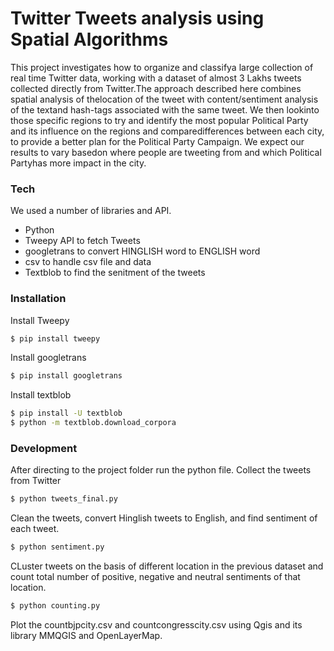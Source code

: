 # Twitter Tweets analysis using Spatial Algorithms


This project investigates how to organize and classifya large collection of real time Twitter data, working with a dataset  of  almost  3  Lakhs  tweets  collected  directly  from  Twitter.The  approach  described  here  combines  spatial  analysis  of  thelocation  of  the  tweet  with  content/sentiment  analysis  of  the  textand  hash-tags  associated  with  the  same  tweet.  We  then  lookinto  those  specific  regions  to  try  and  identify  the  most  popular Political  Party  and  its  influence  on  the  regions  and  comparedifferences  between  each  city,  to  provide  a  better  plan  for  the Political  Party  Campaign.  We expect  our  results  to  vary  basedon  where  people  are  tweeting  from  and  which  Political  Partyhas  more  impact  in  the  city.

### Tech

We used a number of libraries and API.

* Python
* Tweepy API to fetch Tweets
* googletrans to convert HINGLISH word to ENGLISH word
* csv to handle csv file and data
* Textblob to find the senitment of the tweets


### Installation

Install Tweepy

```sh
$ pip install tweepy
```

Install googletrans
```sh
$ pip install googletrans
```
Install textblob
```sh
$ pip install -U textblob
$ python -m textblob.download_corpora
```



### Development
After directing to the project folder run the python file.
Collect the tweets from Twitter
```sh
$ python tweets_final.py
```
Clean the tweets, convert Hinglish tweets to English, and find sentiment of each tweet.
```sh
$ python sentiment.py
```
CLuster tweets on the basis of different location in the previous dataset and count total number of positive, negative and neutral sentiments of that location.
```sh
$ python counting.py
```
Plot the countbjpcity.csv and countcongresscity.csv using Qgis and its library MMQGIS and OpenLayerMap.

